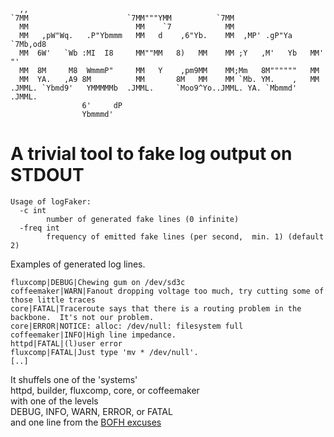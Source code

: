 ```
  ,,                                                                      
`7MM                      `7MM"""YMM          `7MM                        
  MM                        MM    `7            MM                        
  MM   ,pW"Wq.   .P"Ybmmm   MM   d    ,6"Yb.    MM  ,MP' .gP"Ya  `7Mb,od8 
  MM  6W'   `Wb :MI  I8     MM""MM   8)   MM    MM ;Y   ,M'   Yb   MM' "' 
  MM  8M     M8  WmmmP"     MM   Y    ,pm9MM    MM;Mm   8M""""""   MM     
  MM  YA.   ,A9 8M          MM       8M   MM    MM `Mb. YM.    ,   MM     
.JMML. `Ybmd9'   YMMMMMb  .JMML.     `Moo9^Yo..JMML. YA. `Mbmmd' .JMML.   
                6'     dP                                                 
                Ybmmmd'                                                   
```

# A trivial tool to fake log output on STDOUT

```
Usage of logFaker:
  -c int
        number of generated fake lines (0 infinite)
  -freq int
        frequency of emitted fake lines (per second,  min. 1) (default 2)

```
Examples of generated log lines.
```
fluxcomp|DEBUG|Chewing gum on /dev/sd3c
coffeemaker|WARN|Fanout dropping voltage too much, try cutting some of those little traces
core|FATAL|Traceroute says that there is a routing problem in the backbone.  It's not our problem.
core|ERROR|NOTICE: alloc: /dev/null: filesystem full
coffeemaker|INFO|High line impedance.
httpd|FATAL|(l)user error
fluxcomp|FATAL|Just type 'mv * /dev/null'.
[..]
```

It shuffels one of the 'systems'  
httpd, builder, fluxcomp, core, or coffeemaker  
with one of the levels  
DEBUG, INFO, WARN, ERROR, or FATAL  
and one line from the [BOFH excuses](http://pages.cs.wisc.edu/~ballard/bofh/excuses)
